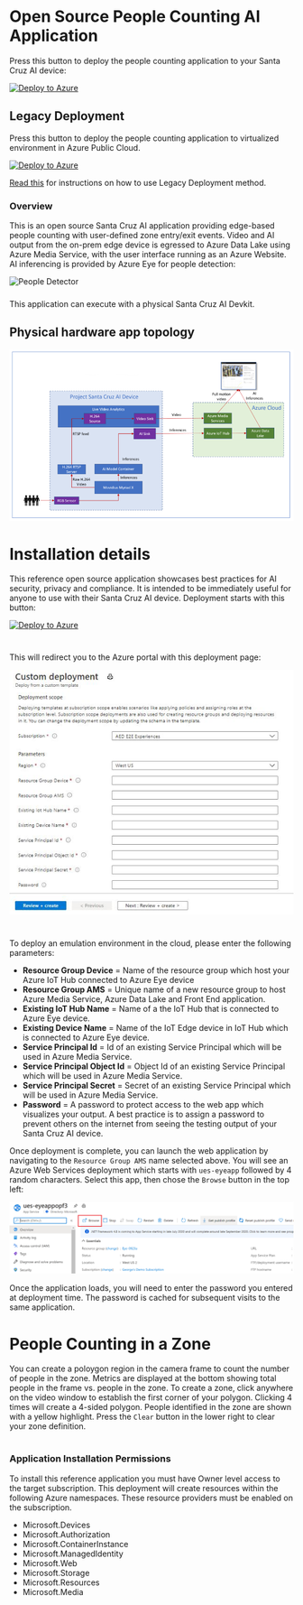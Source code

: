 # Open Source People Counting AI Application


Press this button to deploy the people counting application to your Santa Cruz AI device:

[![Deploy to Azure](https://aka.ms/deploytoazurebutton)](https://ms.portal.azure.com/#create/Microsoft.Template/uri/https%3A%2F%2Funifiededgescenarios.blob.core.windows.net%2Farm-template%2Fazure-eye%2Flatest%2Fazuredeploy-eye.json)


## Legacy Deployment


Press this button to deploy the people counting application to virtualized environment in Azure Public Cloud.

[![Deploy to Azure](https://aka.ms/deploytoazurebutton)](https://portal.azure.com/#create/Microsoft.Template/uri/https%3A%2F%2Funifiededgescenarios.blob.core.windows.net%2Farm-template%2F20201005.6%2Fazuredeploy-20201005.6.json)


[Read this](docs/virtualized-environment-setup.md) for instructions on how to use Legacy Deployment method.

### Overview

This is an open source Santa Cruz AI application providing edge-based people counting with user-defined zone entry/exit events. Video and AI output from the on-prem edge device is egressed to Azure Data Lake using Azure Media Service, with the user interface running as an Azure Website. AI inferencing is provided by Azure Eye for people detection:


![People Detector](docs/images/People-Detector-AI.gif)


###
This application can execute with a physical Santa Cruz AI Devkit.


## Physical hardware app topology
![People Detector](docs/images/AI-App-Topology.PNG)


# Installation details
This reference open source application showcases best practices for AI security, privacy and compliance.  It is intended to be immediately useful for anyone to use with their Santa Cruz AI device. Deployment starts with this button:

[![Deploy to Azure](https://aka.ms/deploytoazurebutton)](https://ms.portal.azure.com/#create/Microsoft.Template/uri/https%3A%2F%2Funifiededgescenarios.blob.core.windows.net%2Farm-template%2Fazure-eye%2Flatest%2Fazuredeploy-eye.json)
#

This will redirect you to the Azure portal with this deployment page:

![People Detector](docs/images/Custom-Deployment-Eye.JPG)
#

To deploy an emulation environment in the cloud, please enter the following parameters:

* __Resource Group Device__ = Name of the resource group which host your Azure IoT Hub connected to Azure Eye device
* __Resource Group AMS__ = Unique name of a new resource group to host Azure Media Service, Azure Data Lake and Front End application.
* __Existing IoT Hub Name__ = Name of a the IoT Hub that is connected to Azure Eye device.
* __Existing Device Name__ = Name of the IoT Edge device in IoT Hub which is connected to Azure Eye device.
* __Service Principal Id__ = Id of an existing Service Principal which will be used in Azure Media Service.
* __Service Principal Object Id__ = Object Id of an existing Service Principal which will be used in Azure Media Service.
* __Service Principal Secret__ = Secret of an existing Service Principal which will be used in Azure Media Service.
* __Password__ = A password to protect access to the web app which visualizes your output. A best practice is to assign a password to prevent others on the internet from seeing the testing output of your Santa Cruz AI device.

Once deployment is complete, you can launch the web application by navigating to the `Resource Group AMS` name selected above. You will see an Azure Web Services deployment which starts with `ues-eyeapp` followed by 4 random characters. Select this app, then chose the `Browse` button in the top left:

![Web Application](docs/images/Web-App-Launch.PNG)

Once the application loads, you will need to enter the password you entered at deployment time. The password is cached for subsequent visits to the same application.

# People Counting in a Zone

You can create a poloygon region in the camera frame to count the number of people in the zone.  Metrics are displayed at the bottom showing total people in the frame vs. people in the zone.  To create a zone, click anywhere on the video window to establish the first corner of your polygon. Clicking 4 times will create a 4-sided polygon. People identified in the zone are shown with a yellow highlight.  Press the `Clear` button in the lower right to clear your zone definition.

#

### Application Installation Permissions
To install this reference application you must have Owner level access to the target subscription.  This deployment will create resources within the following Azure namespaces. These resource providers must be enabled on the subscription.

* Microsoft.Devices
* Microsoft.Authorization
* Microsoft.ContainerInstance
* Microsoft.ManagedIdentity
* Microsoft.Web
* Microsoft.Storage
* Microsoft.Resources
* Microsoft.Media
